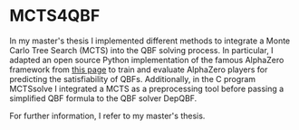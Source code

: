 # MCTS4QBF

In my master's thesis I implemented different methods to integrate a Monte Carlo Tree Search (MCTS) into the QBF solving process.
In particular, I adapted an open source Python implementation of the famous AlphaZero framework from [this page](https://github.com/suragnair/alpha-zero-general)
to train and evaluate AlphaZero players for predicting the satisfiability of QBFs.
Additionally, in the C program MCTSsolve I integrated a MCTS as a preprocessing tool before passing a simplified QBF formula to the QBF solver DepQBF.

For further information, I refer to my master's thesis.
